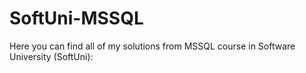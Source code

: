 # SoftUni-MSSQL
Here you can find all of my solutions from MSSQL course in Software University (SoftUni):
